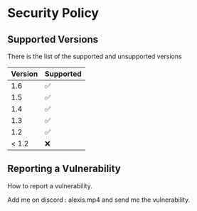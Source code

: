# Security Policy

## Supported Versions

There is the list of the supported and unsupported versions

| Version | Supported          |
| ------- | ------------------ |
|   1.6   | :white_check_mark: |
|   1.5   | :white_check_mark: |
|   1.4   | :white_check_mark: |
|   1.3   | :white_check_mark: |
|   1.2   | :white_check_mark: |
| < 1.2   | :x:                |

## Reporting a Vulnerability

How to report a vulnerability.

Add me on discord : alexis.mp4 and send me the vulnerability.
